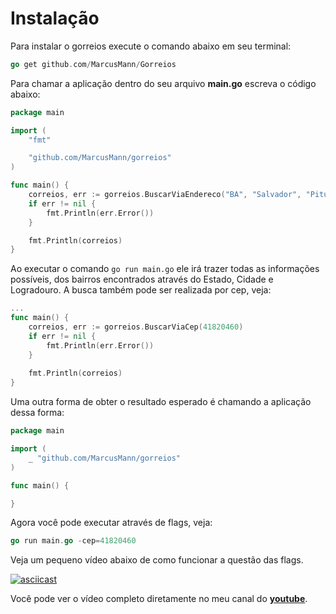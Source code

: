 Instalação
========

Para instalar o gorreios execute o comando abaixo em seu terminal:

```go
go get github.com/MarcusMann/Gorreios
```

Para chamar a aplicação dentro do seu arquivo **main.go** escreva o código abaixo:

```go
package main

import (
	"fmt"

	"github.com/MarcusMann/gorreios"
)

func main() {
	correios, err := gorreios.BuscarViaEndereco("BA", "Salvador", "Pituba")
	if err != nil {
		fmt.Println(err.Error())
	}

	fmt.Println(correios)
}
```
Ao executar o comando  `go run main.go` ele irá trazer todas as informações possíveis, dos bairros encontrados através do Estado, Cidade e Logradouro. A busca também pode ser realizada por cep, veja:

```go
...
func main() {
	correios, err := gorreios.BuscarViaCep(41820460)
	if err != nil {
		fmt.Println(err.Error())
	}
	
	fmt.Println(correios)
}
```
Uma outra forma de obter o resultado esperado é chamando a aplicação dessa forma:
```go
package main

import (
	_ "github.com/MarcusMann/gorreios"
)

func main() {

}
```

Agora você pode executar através de flags, veja:
```go
go run main.go -cep=41820460
```

Veja um pequeno vídeo abaixo de como funcionar a questão das flags.

[![asciicast](https://asciinema.org/a/DQDIWanuTHPzEuWBQ7RoLFf27.png)](https://asciinema.org/a/DQDIWanuTHPzEuWBQ7RoLFf27)

Você pode ver o vídeo completo diretamente no meu canal do [**youtube**](https://youtu.be/i0hz-Q-xjXs).
